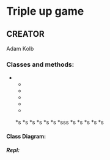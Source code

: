 # Triple up game




## CREATOR
Adam Kolb


### Classes and methods:

 *
   *
   *
   *
   *
   *

   *s
   *s
   *s
   *s
   *s
   *s
*sss
 *s
 *s
 *s
 *s
 *s
   
 


#### Class Diagram:






##### Repl:
